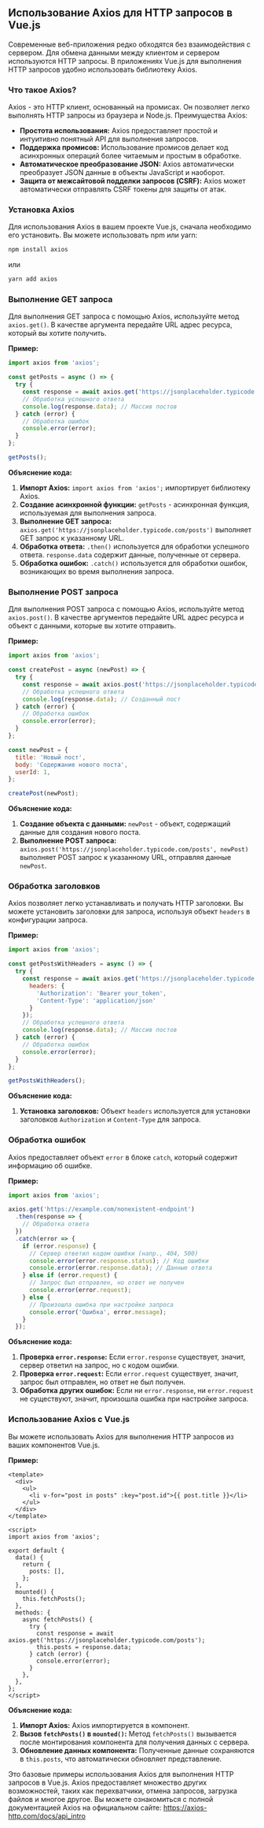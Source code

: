 ## Использование Axios для HTTP запросов в Vue.js

Современные веб-приложения редко обходятся без взаимодействия с сервером. Для обмена данными между клиентом и сервером используются HTTP запросы. В приложениях Vue.js для выполнения HTTP запросов удобно использовать библиотеку Axios.

### Что такое Axios?

Axios - это HTTP клиент, основанный на промисах. Он позволяет легко выполнять HTTP запросы из браузера и Node.js. Преимущества Axios:

* **Простота использования:**  Axios предоставляет простой и интуитивно понятный API для выполнения запросов.
* **Поддержка промисов:**  Использование промисов делает код асинхронных операций более читаемым и простым в обработке.
* **Автоматическое преобразование JSON:**  Axios автоматически преобразует JSON данные в объекты JavaScript и наоборот.
* **Защита от межсайтовой подделки запросов (CSRF):** Axios может автоматически отправлять CSRF токены для защиты от атак.

### Установка Axios

Для использования Axios в вашем проекте Vue.js, сначала необходимо его установить. Вы можете использовать npm или yarn:

```bash
npm install axios
```

или

```bash
yarn add axios
```

### Выполнение GET запроса

Для выполнения GET запроса с помощью Axios, используйте метод `axios.get()`.  В качестве аргумента передайте URL адрес ресурса, который вы хотите получить.

**Пример:**

```javascript
import axios from 'axios';

const getPosts = async () => {
  try {
    const response = await axios.get('https://jsonplaceholder.typicode.com/posts');
    // Обработка успешного ответа
    console.log(response.data); // Массив постов
  } catch (error) {
    // Обработка ошибок
    console.error(error); 
  }
};

getPosts();
```

**Объяснение кода:**

1. **Импорт Axios:**  `import axios from 'axios';` импортирует библиотеку Axios.
2. **Создание асинхронной функции:** `getPosts` - асинхронная функция, используемая для выполнения запроса.
3. **Выполнение GET запроса:** `axios.get('https://jsonplaceholder.typicode.com/posts')` выполняет GET запрос к указанному URL.
4. **Обработка ответа:** `.then()` используется для обработки успешного ответа.  `response.data` содержит данные, полученные от сервера.
5. **Обработка ошибок:** `.catch()` используется для обработки ошибок, возникающих во время выполнения запроса.

### Выполнение POST запроса

Для выполнения POST запроса с помощью Axios, используйте метод `axios.post()`.  В качестве аргументов передайте URL адрес ресурса и объект с данными, которые вы хотите отправить.

**Пример:**

```javascript
import axios from 'axios';

const createPost = async (newPost) => {
  try {
    const response = await axios.post('https://jsonplaceholder.typicode.com/posts', newPost);
    // Обработка успешного ответа
    console.log(response.data); // Созданный пост
  } catch (error) {
    // Обработка ошибок
    console.error(error);
  }
};

const newPost = {
  title: 'Новый пост',
  body: 'Содержание нового поста',
  userId: 1,
};

createPost(newPost);
```

**Объяснение кода:**

1. **Создание объекта с данными:** `newPost` - объект, содержащий данные для создания нового поста.
2. **Выполнение POST запроса:** `axios.post('https://jsonplaceholder.typicode.com/posts', newPost)` выполняет POST запрос к указанному URL, отправляя данные `newPost`.

### Обработка заголовков

Axios позволяет легко устанавливать и получать HTTP заголовки. Вы можете установить заголовки для запроса, используя объект `headers` в конфигурации запроса.

**Пример:**

```javascript
import axios from 'axios';

const getPostsWithHeaders = async () => {
  try {
    const response = await axios.get('https://jsonplaceholder.typicode.com/posts', {
      headers: {
        'Authorization': 'Bearer your_token',
        'Content-Type': 'application/json'
      }
    });
    // Обработка успешного ответа
    console.log(response.data); // Массив постов
  } catch (error) {
    // Обработка ошибок
    console.error(error);
  }
};

getPostsWithHeaders();
```

**Объяснение кода:**

1. **Установка заголовков:** Объект `headers` используется для установки заголовков `Authorization` и `Content-Type` для запроса.

### Обработка ошибок

Axios предоставляет объект `error` в блоке `catch`, который содержит информацию об ошибке.

**Пример:**

```javascript
import axios from 'axios';

axios.get('https://example.com/nonexistent-endpoint')
  .then(response => {
    // Обработка ответа
  })
  .catch(error => {
    if (error.response) {
      // Сервер ответил кодом ошибки (напр., 404, 500)
      console.error(error.response.status); // Код ошибки
      console.error(error.response.data); // Данные ответа
    } else if (error.request) {
      // Запрос был отправлен, но ответ не получен
      console.error(error.request);
    } else {
      // Произошла ошибка при настройке запроса
      console.error('Ошибка', error.message);
    }
  });
```

**Объяснение кода:**

1. **Проверка `error.response`:**  Если `error.response` существует, значит, сервер ответил на запрос, но с кодом ошибки.
2. **Проверка `error.request`:**  Если `error.request` существует, значит, запрос был отправлен, но ответ не был получен.
3. **Обработка других ошибок:**  Если ни `error.response`, ни `error.request` не существуют, значит,  произошла ошибка при настройке запроса.

### Использование Axios с Vue.js

Вы можете использовать Axios для выполнения HTTP запросов из ваших компонентов Vue.js.  

**Пример:**

```vue
<template>
  <div>
    <ul>
      <li v-for="post in posts" :key="post.id">{{ post.title }}</li>
    </ul>
  </div>
</template>

<script>
import axios from 'axios';

export default {
  data() {
    return {
      posts: [],
    };
  },
  mounted() {
    this.fetchPosts();
  },
  methods: {
    async fetchPosts() {
      try {
        const response = await axios.get('https://jsonplaceholder.typicode.com/posts');
        this.posts = response.data;
      } catch (error) {
        console.error(error);
      }
    },
  },
};
</script>
```

**Объяснение кода:**

1. **Импорт Axios:**  Axios импортируется в компонент.
2. **Вызов `fetchPosts()` в `mounted()`:** Метод `fetchPosts()` вызывается после монтирования компонента для получения данных с сервера.
3. **Обновление данных компонента:**  Полученные данные сохраняются в `this.posts`, что автоматически обновляет представление.

Это базовые примеры использования Axios для выполнения HTTP запросов в Vue.js.  Axios предоставляет множество других возможностей, таких как перехватчики, отмена запросов, загрузка файлов и многое другое. Вы можете ознакомиться с полной документацией Axios на официальном сайте: https://axios-http.com/docs/api_intro
